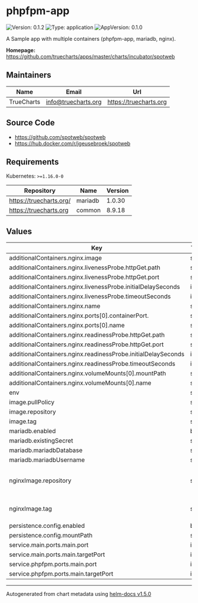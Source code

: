 # phpfpm-app

![Version: 0.1.2](https://img.shields.io/badge/Version-0.1.2-informational?style=flat-square) ![Type: application](https://img.shields.io/badge/Type-application-informational?style=flat-square) ![AppVersion: 0.1.0](https://img.shields.io/badge/AppVersion-0.1.0-informational?style=flat-square)

A Sample app with multiple containers (phpfpm-app, mariadb, nginx).

**Homepage:** <https://github.com/truecharts/apps/master/charts/incubator/spotweb>

## Maintainers

| Name | Email | Url |
| ---- | ------ | --- |
| TrueCharts | info@truecharts.org | https://truecharts.org |

## Source Code

* <https://github.com/spotweb/spotweb>
* <https://hub.docker.com/r/jgeusebroek/spotweb>

## Requirements

Kubernetes: `>=1.16.0-0`

| Repository | Name | Version |
|------------|------|---------|
| https://truecharts.org/ | mariadb | 1.0.30 |
| https://truecharts.org | common | 8.9.18 |

## Values

| Key | Type | Default | Description |
|-----|------|---------|-------------|
| additionalContainers.nginx.image | string | `"{{ .Values.nginxImage.repository }}:{{ .Values.nginxImage.tag }}"` |  |
| additionalContainers.nginx.livenessProbe.httpGet.path | string | `"/"` |  |
| additionalContainers.nginx.livenessProbe.httpGet.port | string | `"http"` |  |
| additionalContainers.nginx.livenessProbe.initialDelaySeconds | int | `30` |  |
| additionalContainers.nginx.livenessProbe.timeoutSeconds | int | `5` |  |
| additionalContainers.nginx.name | string | `"nginx"` |  |
| additionalContainers.nginx.ports[0].containerPort. | string | `nil` |  |
| additionalContainers.nginx.ports[0].name | string | `"http"` |  |
| additionalContainers.nginx.readinessProbe.httpGet.path | string | `"/"` |  |
| additionalContainers.nginx.readinessProbe.httpGet.port | string | `"http"` |  |
| additionalContainers.nginx.readinessProbe.initialDelaySeconds | int | `5` |  |
| additionalContainers.nginx.readinessProbe.timeoutSeconds | int | `1` |  |
| additionalContainers.nginx.volumeMounts[0].mountPath | string | `"/opt/bitnami/nginx/conf/server_blocks"` |  |
| additionalContainers.nginx.volumeMounts[0].name | string | `"nginx-config"` |  |
| env | string | `nil` |  |
| image.pullPolicy | string | `"IfNotPresent"` |  |
| image.repository | string | `"jbaten/phpfpm-app"` |  |
| image.tag | string | `"0.1.0@sha256:f9b813042e5e35c36e19b67029f010b7b5f85688081549960b7eabbd351b72d7"` |  |
| mariadb.enabled | bool | `true` |  |
| mariadb.existingSecret | string | `"mariadbcreds"` |  |
| mariadb.mariadbDatabase | string | `"mini"` |  |
| mariadb.mariadbUsername | string | `"mini"` |  |
| nginxImage.repository | string | `"bitnami/nginx"` | nginx sidecar image repository |
| nginxImage.tag | string | `"latest"` | nginx sidecar image tag |
| persistence.config.enabled | bool | `true` |  |
| persistence.config.mountPath | string | `"/config"` |  |
| service.main.ports.main.port | int | `11000` |  |
| service.main.ports.main.targetPort | int | `80` |  |
| service.phpfpm.ports.main.port | int | `11001` |  |
| service.phpfpm.ports.main.targetPort | int | `9000` |  |

----------------------------------------------
Autogenerated from chart metadata using [helm-docs v1.5.0](https://github.com/norwoodj/helm-docs/releases/v1.5.0)
